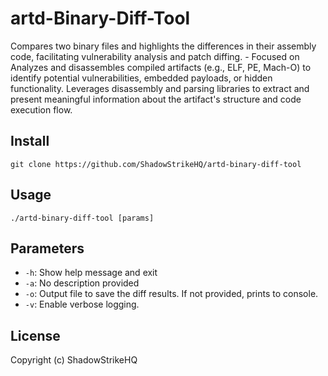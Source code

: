 # artd-Binary-Diff-Tool
Compares two binary files and highlights the differences in their assembly code, facilitating vulnerability analysis and patch diffing. - Focused on Analyzes and disassembles compiled artifacts (e.g., ELF, PE, Mach-O) to identify potential vulnerabilities, embedded payloads, or hidden functionality. Leverages disassembly and parsing libraries to extract and present meaningful information about the artifact's structure and code execution flow.

## Install
`git clone https://github.com/ShadowStrikeHQ/artd-binary-diff-tool`

## Usage
`./artd-binary-diff-tool [params]`

## Parameters
- `-h`: Show help message and exit
- `-a`: No description provided
- `-o`: Output file to save the diff results. If not provided, prints to console.
- `-v`: Enable verbose logging.

## License
Copyright (c) ShadowStrikeHQ
